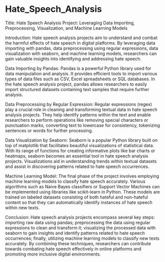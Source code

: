 # Hate_Speech_Analysis
Title: Hate Speech Analysis Project: Leveraging Data Importing, Preprocessing, Visualization, and Machine Learning Models

Introduction:
Hate speech analysis projects aim to understand and combat the harmful effects of hate speech in digital platforms. By leveraging data importing with pandas, data preprocessing using regular expressions, data visualization with seaborn, and machine learning models, researchers can gain valuable insights into identifying and addressing hate speech.

Data Importing by Pandas:
Pandas is a powerful Python library used for data manipulation and analysis. It provides efficient tools to import various types of data files such as CSV, Excel spreadsheets or SQL databases. In the hate speech analysis project, pandas allows researchers to easily import structured datasets containing text samples that require further analysis.

Data Preprocessing by Regular Expression:
Regular expressions (regex) play a crucial role in cleaning and transforming textual data in hate speech analysis projects. They help identify patterns within the text and enable researchers to perform operations like removing special characters or punctuation marks, converting text to lowercase for consistency, tokenizing sentences or words for further processing.

Data Visualization by Seaborn:
Seaborn is a popular Python library built on top of matplotlib that facilitates beautiful visualizations of statistical data. With its range of functions for creating informative plots like bar charts or heatmaps, seaborn becomes an essential tool in hate speech analysis projects. Visualizations aid in understanding trends within textual datasets and assist in discovering patterns related to hate speech occurrences.

Machine Learning Model:
The final phase of the project involves employing machine learning models to classify hate speech accurately. Various algorithms such as Naive Bayes classifiers or Support Vector Machines can be implemented using libraries like scikit-learn in Python. These models are trained on labeled datasets consisting of both hateful and non-hateful content so that they can automatically identify instances of hate speech within new texts.

Conclusion:
Hate speech analysis projects encompass several key steps: importing raw data using pandas; preprocessing the data using regular expressions to clean and transform it; visualizing the processed data with seaborn to gain insights and identify patterns related to hate speech occurrences; finally, utilizing machine learning models to classify new texts accurately. By combining these techniques, researchers can contribute towards combating hate speech effectively in online platforms and promoting more inclusive digital environments.
